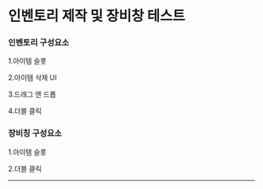 # 인벤토리 제작 및 장비창 테스트

### 인벤토리 구성요소 

1.아이템 슬롯 

2.아이템 삭제 UI

3.드래그 앤 드롭

4.더블 클릭
### 장비칭 구성요소

1.아이템 슬롯

2.더블 클릭

--------------
